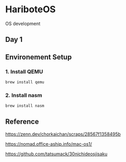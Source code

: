 # HariboteOS
OS development

## Day 1



## Environement Setup
### 1. Install QEMU
```bash
brew install qemu
```

### 2. Install nasm
```bash
brew install nasm
```

## Reference
https://zenn.dev/chorkaichan/scraps/28567f1358495b


https://nomad.office-aship.info/mac-os1/

https://github.com/tatsumack/30nichideosjisaku
